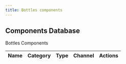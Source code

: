 ```yaml
---
title: Bottles components
---
```


<section class="heading">
	<div class="container large">
		<h1>Components Database</h1>
		<p>Bottles Components</p>
	</div>
</section>

<section class="page">
	<div class="container large">
		<table>
			<thead>
				<tr>
					<th>Name</th>
					<th>Category</th>
					<th>Type</th>
					<th>Channel</th>
					<th>Actions</th>
				</tr>
			</thead>
			<tbody id="components">
			</tbody>
		</table>
	</div>
</section>

<script src="https://cdnjs.cloudflare.com/ajax/libs/js-yaml/4.1.0/js-yaml.min.js"></script>
<script>
	var table = document.getElementById("components");
	document.addEventListener("DOMContentLoaded", function () {
		fetch('https://raw.githubusercontent.com/bottlesdevs/components/main/index.yml')
  			.then(response => response.text())
			.then((data) => {
				console.info("Components database index found.");
				data = jsyaml.load(data)
				for (var item in data) {
					component = data[item];

					var row = table.insertRow(-1);
					var name = row.insertCell(0);
					var category = row.insertCell(1);
					var type = row.insertCell(2);
					var channel = row.insertCell(3);
					var actions = row.insertCell(4);

                    sub_category = component["Sub-category"] ? component["Sub-category"] : "n/a";
                    sub_category_url = component["Sub-category"] ? `/${component["Sub-category"]}` : "";

					name.innerHTML = `<b>${item}</b>`;
					type.innerHTML = sub_category
					channel.innerHTML = component["Channel"];
					category.innerHTML = `<span class="tag tag-${component["Category"]}">${component["Category"]}</span>`;
					actions.innerHTML = `\
						<a href='https://github.com/bottlesdevs/components/blob/main/${component["Category"]}${sub_category_url}/${item}.yml'>Details</a> | \
						<a href='https://github.com/bottlesdevs/components/issues/new/choose'>Report problem</a>`;
				}
			})
			.catch(err => {
				console.error("Failed to fetch Components database index!");
				throw err
			});
	});
</script>